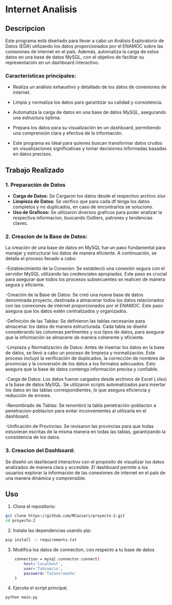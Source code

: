 
# Internet Analisis

## Descripcion

Este programa está diseñado para llevar a cabo un Análisis Exploratorio de Datos (EDA) utilizando los datos proporcionados por el ENAMOC sobre las conexiones de internet en el país. Además, automatiza la carga de estos datos en una base de datos MySQL, con el objetivo de facilitar su representación en un dashboard interactivo.

### Características principales:

 - Realiza un análisis exhaustivo y detallado de los datos de conexiones de internet.

 - Limpia y normaliza los datos para garantizar su calidad y consistencia.

 - Automatiza la carga de datos en una base de datos MySQL, asegurando una estructura óptima.

 - Prepara los datos para su visualización en un dashboard, permitiendo una comprensión clara y efectiva de la información.

 - Este programa es ideal para quienes buscan transformar datos crudos en visualizaciones significativas y tomar decisiones informadas basadas en datos precisos.

## Trabajo Realizado

### 1. Preparación de Datos

 - **Carga de Datos:** Se Cargaron los datos desde el respectivo archivo xlsx
 - **Limpieza de Datos:** Se verifico que para cada df tenga los datos completos y no duplicados, en caso de encontrarlos se soluciono.
 - **Uso de Graficos:** Se utilizaron diversos graficos para poder analizar la respectiva informacion, buscando Outliers, patrones y tendencias claves.

### 2. Creacion de la Base de Datos:
La creación de una base de datos en MySQL fue un paso fundamental para manejar y estructurar los datos de manera eficiente. A continuación, se detalla el proceso llevado a cabo:

 -Establecimiento de la Conexión: Se estableció una conexión segura con el servidor MySQL utilizando las credenciales apropiadas. Este paso es crucial para asegurar que todos los procesos subsecuentes se realicen de manera segura y eficiente.

 -Creación de la Base de Datos: Se creó una nueva base de datos denominada proyecto, destinada a almacenar todos los datos relacionados con las conexiones de internet proporcionados por el ENAMOC. Este paso asegura que los datos estén centralizados y organizados.

 -Definición de las Tablas: Se definieron las tablas necesarias para almacenar los datos de manera estructurada. Cada tabla se diseñó considerando las columnas pertinentes y sus tipos de datos, para asegurar que la información se almacene de manera coherente y eficiente.

 -Limpieza y Normalización de Datos: Antes de insertar los datos en la base de datos, se llevó a cabo un proceso de limpieza y normalización. Este proceso incluyó la verificación de duplicados, la corrección de nombres de provincias y la conversión de los datos a los formatos adecuados. Esto asegura que la base de datos contenga información precisa y confiable.

 -Carga de Datos: Los datos fueron cargados desde archivos de Excel (.xlsx) a la base de datos MySQL. Se utilizaron scripts automatizados para insertar los datos en las tablas correspondientes, lo que asegura eficiencia y reducción de errores.

 -Renombrado de Tablas: Se renombró la tabla penetración-poblacion a penetracion-poblacion para evitar inconvenientes al utilizarla en el dashboard.

 -Unificación de Provincias: Se revisaron las provincias para que todas estuvieran escritas de la misma manera en todas las tablas, garantizando la consistencia de los datos.
### 3. Creacion del Dashboard:
Se diseñó un dashboard interactivo con el propósito de visualizar los datos analizados de manera clara y accesible. El dashboard permite a los usuarios explorar la información de las conexiones de internet en el país de una manera dinámica y comprensible.

## Uso

1. Clona el repositorio: 
```sh 
git clone https://github.com/MCozzari/proyecto-2.git 
cd proyecto-2
```
2. Instala las dependencias usando pip:
```sh
pip install -r requirements.txt
```
3. Modifica los datos de connection, con respecto a tu base de datos

```sh
    connection = mysql.connector.connect( 
        host='localhost', 
        user='TuUsuario', 
        password='TuContraseña'
    )
```

4. Ejecuta el script principal.

```sh 
python main.py
```